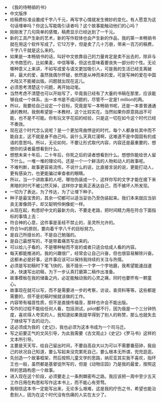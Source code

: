- 《我的待畅销的书》
- 中文版序
- 给稿费标准设置成千字八千元，再写字心情就发生微妙的变化。有人愿意为这句话埋单吗？你这么写能吸引读者吗？这个故事能触动他们的心吗？
- 刚刚发了几句简单的感慨，稿费显示已经达到了一千元。
- 新的工具产生新的艺术，新的写作软体也会产生新的作品，我的第一本畅销书就在用这个软件写成了。它12万字，但是卖了几十万册，带来一百万的稿费，千字八千就是这么来的。
- 如果是一本畅销书的话，叫好中文依靠自己的力量肯定是卖不出去的，除非与大书商签约，比如果麦，中信等等，但这也意味着要丧失一部分的个性。无论哪种意义上来讲，不如写成爱与语文更加吸引人，可是我的生活已经支离破碎，最大的爱，虽然我偶尔怀疑，依然是从神而来的爱。可是写神的爱在中国大陆又不能被出版。问题就出现在这儿。
- 必须思考清楚这个问题，再开始动笔。
- 当然考虑不清楚也可以开始写了，毕竟我已经有了大量的书稿在那里，应该能够自成一个体系，出一本书是不成问题的，尽管不一定是1 million的两。
- 所以，我要给自己设定一个目标，究竟是写一本畅销书呢，还是一本普普通通通的教材。我倒希望是一本教材，这个比较实在。当然如果你原意挑战不可能，也不是不可能。你有玩文字花招的经验，只是这一切在如今这个时代已经不奏效。
- 现在这个时代怎么说呢？是一个更加弯曲悖逆的时代，每个人都身处其中而不能自主，这不就是身不由己吗，装什么天真烂漫啊，这难道不是中国固有的成语的意思吗。所以，无论如何，不要让形式取代内容，内容还是最重要的，想想你的读者最想看到什么。
- 想想未来十年后，二十年后，你死之后的读者想看到什么。想想你能给世人留下什么。一堆一堆的理论吗，还是一个一个鲜活的人物和动人的故事呢。
- 不难判断，故事更容易流传。不说什么的说，比直接言说的说，更能打动人，更有感染力，也更能骗过审查者的眼睛。
- 所以，当一个讲故事的人吧，哪怕伪装成一个，这样你写的文字才能在接下来黑暗的时代不被公然灭掉，这样你才能真正表达自己，而不被坏人所发现。
- 一切为了表达，为了传达，为了让埋下种子。
- 种子是最宝贵的，其余一切都可以适当妥协乃至伪装起来。我们本来就应当驯良无害像鸽子，却又聪明伶俐像蛇一样。
- 从现在起，构思好中文的最新方向，不要走老路，把时间精力用在符合下面指标的事情上去：
- 符合神的心意，这件事是圣经不禁止的，圣灵所允许的。
- 符合1m的原则，要向着千字八千的目标努力。
- 是自己所擅长的，不是自己勉强的。
- 是自己最想写的，不是带着痛苦写出来的。
- 可以给儿子看的，不是哪种秘而不宣的或者只适合给成人看的内容。
- 每天都能推进的。我的兴趣很广，经常会让自己兴奋，但也很容易解除兴奋。这都未必是好事，这件事应该可以保持我持续的关注与热情。
- 必须是写初稿时下笔飞快的，我不擅长一个字一个字地磨，我希望能速战速决，快速写出初稿，为下一步认真打磨第二稿作出准备。
- 故事模板在我的储备之内，必定能触动我的心灵之痛，同时也要怀有一颗童心。
- 故事现在就可以写，而不是需要进一步的考察，访谈，查资料等等。这些都是需要的，但不是初稿时候就该做的工作。
- 内容带有福音性质，但不是直接传福音，那样也许会不能出版。
- 写作的过程不能给任何人看，包括测试，pilot都不行，因为我是一个三分钟热度，喜欢得人夸奖的人，我知道如果我提早得到了别人的称赞，那么也就失去了继续写下去的动力。
- 这必须成为我的《史记》，我也必须为这本书成为一个司马迁。
- 写之前要正气的文风引导，为此我需要《古文观止》《史记》《罗马书》这样的文本所引导。
- 主要是天天写，给自己留出时间，不要自高自大以为可以不需要番茄钟，我自己的状况自己知道，要么写起来没完累死自己，要么根本无所谓，兜兜逛逛。
- 先创造一个故事框架，然后按照儿童文学的思路，纳尼亚其实我不喜欢，指环王也一般，虽然都是基督徒所写的，但是《动物庄园》乃是我的最爱，按照这样的思路构思一个故事。
- 进入现在这个阶段，必须要走上一条荆棘密布之路。我应该把一周中至少五天工作日用在构思和写作这本书上，而不能心有旁骛。
- 我相信这本书一定能写出来，无论多么艰难，这是我的疗伤之书，希望也能治愈别人，因为在这个时代没有伤痛的人实在太少了。
